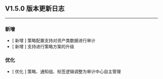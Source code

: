 ## V1.5.0 版本更新日志

---

### 新增

- [ 新增 ] 策略配置支持对资产类数据进行审计
- [ 新增 ] 支持进行策略方案的升级

### 优化

- [ 优化 ] 策略、通知组、标签逻辑调整为审计中心自主管理
